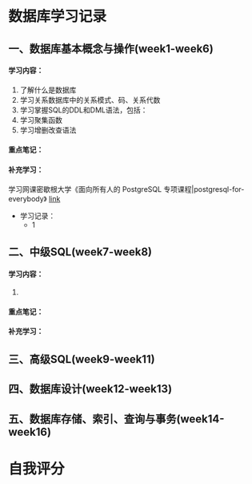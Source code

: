 # 数据库学习记录
## 一、数据库基本概念与操作(week1-week6)
#### 学习内容：
1. 了解什么是数据库
2. 学习关系数据库中的关系模式、码、关系代数
3. 学习掌握SQL的DDL和DML语法，包括：
4. 学习聚集函数
5. 学习增删改查语法

#### 重点笔记：

#### 补充学习：
学习网课密歇根大学《面向所有人的 PostgreSQL 专项课程|postgresql-for-everybody》
[link](https://www.coursera.org/specializations/postgresql-for-everybody#courses) 

  * 学习记录：
    * 1


## 二、中级SQL(week7-week8)
#### 学习内容：
1. 

#### 重点笔记：

#### 补充学习：

## 三、高级SQL(week9-week11)

## 四、数据库设计(week12-week13)

## 五、数据库存储、索引、查询与事务(week14-week16)

# 自我评分

